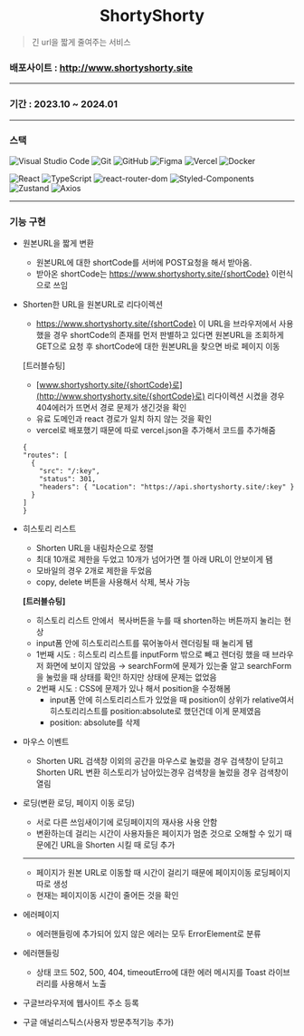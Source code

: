 # <center>ShortyShorty</center>

> 긴 url을 짧게 줄여주는 서비스
### 배포사이트 :  http://www.shortyshorty.site
---

### 기간 : 2023.10 ~ 2024.01
---

### 스택
  ![Visual Studio Code](https://img.shields.io/badge/Visual%20Studio%20Code-007ACC?style=for-the-badge&logo=visual-studio-code&logoColor=white)
  ![Git](https://img.shields.io/badge/Git-F05032?style=for-the-badge&logo=git&logoColor=white)
  ![GitHub](https://img.shields.io/badge/GitHub-181717?style=for-the-badge&logo=github&logoColor=white)
  ![Figma](https://img.shields.io/badge/Figma-F24E1E?style=for-the-badge&logo=figma&logoColor=white)
  ![Vercel](https://img.shields.io/badge/Vercel-000000?style=for-the-badge&logo=vercel&logoColor=white)
  ![Docker](https://img.shields.io/badge/Docker-2496ED?style=for-the-badge&logo=docker&logoColor=white)
  

  ![React](https://img.shields.io/badge/react-ffffff?style=for-the-badge&logo=react)
  ![TypeScript](https://img.shields.io/badge/TypeScript-3178C6?style=for-the-badge&logo=TypeScript&logoColor=white)
  ![react-router-dom](https://img.shields.io/badge/react--router--dom-CA4245?style=for-the-badge&logo=react-router&logoColor=white)
  ![Styled-Components](https://img.shields.io/badge/styled--components%20CSS-DB7093?style=for-the-badge&logo=styledcomponents&logoColor=white)
  ![Zustand](https://img.shields.io/badge/zustand-000000?style=for-the-badge&logo=styledcomponents&logoColor=white)
  ![Axios](https://img.shields.io/badge/Axios-5A29E4?style=for-the-badge&logo=axios&logoColor=white)

---
### 기능 구현
- 원본URL을 짧게 변환

  - 원본URL에 대한 shortCode를 서버에 POST요청을 해서 받아옴.
  - 받아온 shortCode는 https://www.shortyshorty.site/{shortCode} 이런식으로 쓰임

- Shorten한 URL을 원본URL로 리다이렉션
  - https://www.shortyshorty.site/{shortCode} 이 URL을 브라우저에서 사용했을 경우 shortCode의 존재를 먼저 판별하고 있다면 원본URL을 조회하게 GET으로 요청 후 shortCode에 대한 원본URL을 찾으면 바로 페이지 이동

  [트러블슈팅] 
  - [www.shortyshorty.site/{shortCode}로](http://www.shortyshorty.site/{shortCode}로) 리다이렉션 시켰을 경우 404에러가 뜨면서 경로 문제가 생긴것을 확인
  - 유료 도메인과 react 경로가 일치 하지 않는 것을 확인
  - vercel로 배포했기 때문에 따로 vercel.json을 추가해서 코드를 추가해줌
  ```
  {
  "routes": [
    {
      "src": "/:key",
      "status": 301,
      "headers": { "Location": "https://api.shortyshorty.site/:key" }
    }
  ]
  }
  ```

- 히스토리 리스트
    - Shorten URL을 내림차순으로 정렬
    - 최대 10개로 제한을 두었고 10개가 넘어가면 젤 아래 URL이 안보이게 됌
    - 모바일의 경우 2개로 제한을 두었음
    - copy, delete 버튼을 사용해서 삭제, 복사 가능

    **[트러블슈팅]**

  - 히스토리 리스트 안에서  복사버튼을 누를 때 shorten하는 버튼까지 눌리는 현상
  - input폼 안에 히스토리리스트를 묶어놓아서 렌더링될 때 눌리게 됌
  - 1번째 시도 : 히스토리 리스트를 inputForm 밖으로 빼고 렌더링 했을 때 브라우저 화면에 보이지 않았음 → searchForm에 문제가 있는줄 알고 searchForm을 눌렀을 때 상태를 확인! 하지만 상태에 문제는 없었음
  - 2번째 시도 : CSS에 문제가 있나 해서 position을 수정해봄
      - input폼 안에 히스토리리스트가 있었을 때 position이 상위가 relative여서 히스토리리스트를 position:absolute로 했던건데 이게 문제였음
      - position: absolute를 삭제

- 마우스 이벤트
    - Shorten URL  검색창 이외의 공간을 마우스로 눌렀을 경우 검색창이 닫히고 Shorten URL 변환 히스토리가 남아있는경우 검색창을 눌렀을 경우 검색창이 열림

- 로딩(변환 로딩, 페이지 이동 로딩)
    - 서로 다른 쓰임새이기에 로딩페이지의 재사용 사용 안함
    - 변환하는데 걸리는 시간이 사용자들은 페이지가 멈춘 것으로 오해할 수 있기 때문에긴 URL을 Shorten 시킬 때 로딩 추가
    ---
    
    - 페이지가 원본 URL로 이동할 때 시간이 걸리기 때문에 페이지이동 로딩페이지 따로 생성
    - 현재는 페이지이동 시간이 줄어든 것을 확인

- 에러페이지
    - 에러핸들링에 추가되어 있지 않은 에러는 모두 ErrorElement로 분류

- 에러핸들링
    - 상태 코드 502, 500, 404, timeoutErro에 대한 에러 메시지를 Toast 라이브러리를 사용해서 노출

- 구글브라우저에 웹사이트 주소 등록
- 구글 애널리스틱스(사용자 방문추적기능 추가)